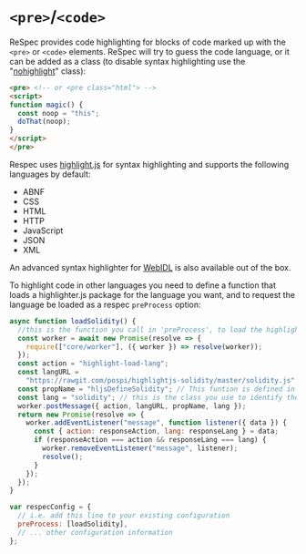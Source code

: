 # `<pre>`/`<code>`

ReSpec provides code highlighting for blocks of code marked up with the `<pre>` or `<code>` elements. ReSpec will try to guess the code language, or it can be added as a class (to disable syntax highlighting use the "[nohighlight](nohighlight)" class):

```html "example": "A code block with HTML syntax highlighting."
<pre> <!-- or <pre class="html"> -->
<script>
function magic() {
  const noop = "this";
  doThat(noop);
}
</script>
</pre>
```

Respec uses [highlight.js](https://github.com/highlightjs/highlight.js) for syntax highlighting and supports the following languages by default:

- ABNF
- CSS
- HTML
- HTTP
- JavaScript
- JSON
- XML

An advanced syntax highlighter for [WebIDL](webidl-shorthands) is also available out of the box.

To highlight code in other languages you need to define a function that loads a highlighter.js package for the language you want, and to request the language be loaded as a respec `preProcess` option:

```js "example": "Load custom syntax highlighting language."
async function loadSolidity() {
  //this is the function you call in 'preProcess', to load the highlighter
  const worker = await new Promise(resolve => {
    require(["core/worker"], ({ worker }) => resolve(worker));
  });
  const action = "highlight-load-lang";
  const langURL =
    "https://rawgit.com/pospi/highlightjs-solidity/master/solidity.js";
  const propName = "hljsDefineSolidity"; // This funtion is defined in the highlighter being loaded
  const lang = "solidity"; // this is the class you use to identify the language
  worker.postMessage({ action, langURL, propName, lang });
  return new Promise(resolve => {
    worker.addEventListener("message", function listener({ data }) {
      const { action: responseAction, lang: responseLang } = data;
      if (responseAction === action && responseLang === lang) {
        worker.removeEventListener("message", listener);
        resolve();
      }
    });
  });
}

var respecConfig = {
  // i.e. add this line to your existing configuration
  preProcess: [loadSolidity],
  // ... other configuration information
};
```
